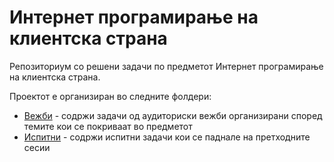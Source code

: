 # Интернет програмирање на клиентска страна

Репозиториум со решени задачи по предметот Интернет програмирање на клиентска страна.

Проектот е организиран во следните фолдери:
- [Вежби](вежби) - содржи задачи од аудиториски вежби организирани според темите кои се покриваат во предметот
- [Испитни](испитни) - содржи испитни задачи кои се паднале на претходните сесии
